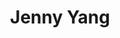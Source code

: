 ---
user: jenny
title: Jenny Yang
position: Director, Innovation Strategy & Design
company: CBi 桥中
featured: true
talk: keynote
---